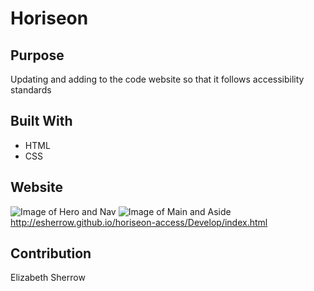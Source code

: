 # Horiseon

## Purpose
Updating and adding to the code website so that it follows accessibility standards

## Built With
*  HTML
*  CSS

## Website
![Image of Hero and Nav](https:://esherrow.github.com/horiseon-access/Develop/assets/images/Capture1.png)
![Image of Main and Aside](https://esherrow.github.com/horiseon-access/Develop/assets/images/Capture2.png)
http://esherrow.github.io/horiseon-access/Develop/index.html

## Contribution
Elizabeth Sherrow
